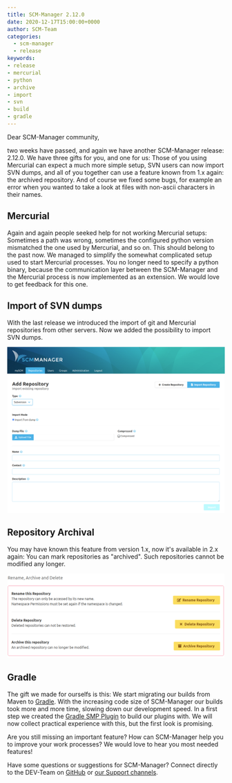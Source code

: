 ```yaml
---
title: SCM-Manager 2.12.0
date: 2020-12-17T15:00:00+0000
author: SCM-Team
categories:
  - scm-manager
  - release
keywords:
- release
- mercurial
- python
- archive
- import
- svn
- build
- gradle
---
```


Dear SCM-Manager community,

two weeks have passed, and again we have another SCM-Manager release: 2.12.0. We have three gifts for you, and one for us:
Those of you using Mercurial can expect a much more simple setup, SVN users can now import SVN dumps, and all of you
together can use a feature known from 1.x again: the archived repository. And of course we fixed some bugs, for example
an error when you wanted to take a look at files with non-ascii characters in their names.

## Mercurial

Again and again people seeked help for not working Mercurial setups: Sometimes a path was wrong, sometimes the configured
python version mismatched the one used by Mercurial, and so on. This should belong to the past now. We managed to simplify
the somewhat complicated setup used to start Mercurial processes. You no longer need to specify a python binary, because
the communication layer between the SCM-Manager and the Mercurial process is now implemented as an extension. We would love
to get feedback for this one.

## Import of SVN dumps

With the last release we introduced the import of git and Mercurial repositories from other servers. Now we added the
possibility to import SVN dumps.

![Import SVN Dumps](assets/import_svn.png)

## Repository Archival

You may have known this feature from version 1.x, now it's available in 2.x again: You can mark repositories as "archived".
Such repositories cannot be modified any longer.

![Archive Setting](assets/archive_setting.png)

## Gradle

The gift we made for ourselfs is this: We start migrating our builds from Maven to [Gradle](https://gradle.org/). With the
increasing code size of SCM-Manager our builds took more and more time, slowing down our development speed. In a first step
we created the [Gradle SMP Plugin](https://github.com/scm-manager/gradle-smp-plugin) to build our plugins with. We will
now collect practical experience with this, but the first look is promising.

Are you still missing an important feature? How can SCM-Manager help you to improve your work processes? We would love to hear you most needed features!

Have some questions or suggestions for SCM-Manager? Connect directly to the DEV-Team on [GitHub](https://github.com/scm-manager/scm-manager/) or [our Support channels](https://www.scm-manager.org/support/).

